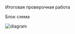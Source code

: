 Итоговая проверочная работа


Блок схема




![diagram](https://user-images.githubusercontent.com/106191604/196396097-e022e72f-4156-4e1a-87c2-adce0b8b1936.png)



